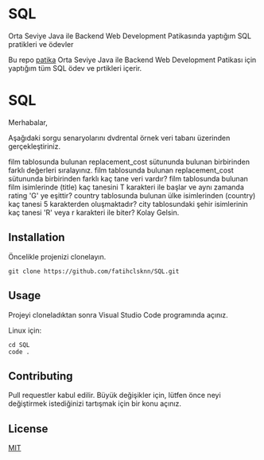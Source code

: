 # SQL
Orta Seviye Java ile Backend Web Development Patikasında yaptığım SQL pratikleri ve ödevler

Bu repo [patika](https://app.patika.dev/fatihclsknn) Orta Seviye Java ile Backend Web Development Patikası için yaptığım tüm SQL ödev ve prtikleri içerir.

# SQL

Merhabalar,

Aşağıdaki sorgu senaryolarını dvdrental örnek veri tabanı üzerinden gerçekleştiriniz.

film tablosunda bulunan replacement_cost sütununda bulunan birbirinden farklı değerleri sıralayınız.
film tablosunda bulunan replacement_cost sütununda birbirinden farklı kaç tane veri vardır?
film tablosunda bulunan film isimlerinde (title) kaç tanesini T karakteri ile başlar ve aynı zamanda rating 'G' ye eşittir?
country tablosunda bulunan ülke isimlerinden (country) kaç tanesi 5 karakterden oluşmaktadır?
city tablosundaki şehir isimlerinin kaç tanesi 'R' veya r karakteri ile biter?
Kolay Gelsin.

## Installation

Öncelikle projenizi clonelayın.

```
git clone https://github.com/fatihclsknn/SQL.git
```
## Usage

Projeyi cloneladıktan sonra Visual Studio Code programında açınız.

Linux için:

```
cd SQL
code .
```

## Contributing

Pull requestler kabul edilir. Büyük değişikler için, lütfen önce neyi değiştirmek istediğinizi tartışmak için bir konu açınız.

## License
[MIT](https://choosealicense.com/licenses/mit/)
